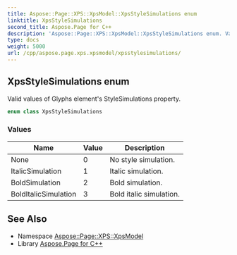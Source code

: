 ```yaml
---
title: Aspose::Page::XPS::XpsModel::XpsStyleSimulations enum
linktitle: XpsStyleSimulations
second_title: Aspose.Page for C++
description: 'Aspose::Page::XPS::XpsModel::XpsStyleSimulations enum. Valid values of Glyphs element''s StyleSimulations property in C++.'
type: docs
weight: 5000
url: /cpp/aspose.page.xps.xpsmodel/xpsstylesimulations/
---
```

## XpsStyleSimulations enum


Valid values of Glyphs element's StyleSimulations property.

```cpp
enum class XpsStyleSimulations
```

### Values

| Name | Value | Description |
| --- | --- | --- |
| None | 0 | No style simulation. |
| ItalicSimulation | 1 | Italic simulation. |
| BoldSimulation | 2 | Bold simulation. |
| BoldItalicSimulation | 3 | Bold italic simulation. |

## See Also

* Namespace [Aspose::Page::XPS::XpsModel](../)
* Library [Aspose.Page for C++](../../)
